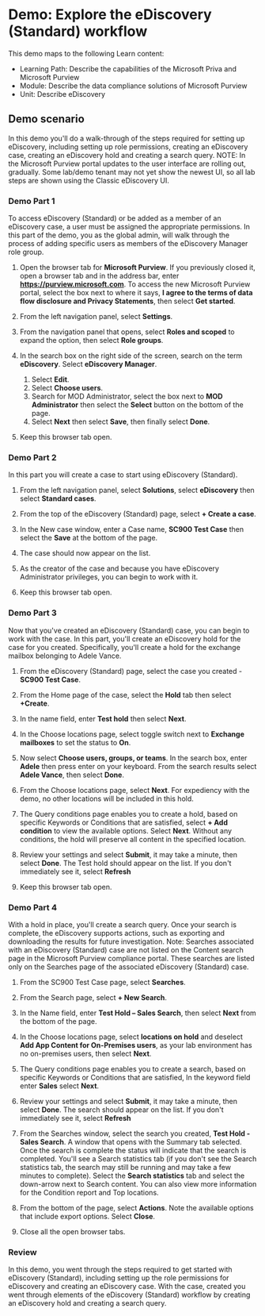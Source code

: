 <!---
---
Demo:
    Title: 'Explore the eDiscovery (Standard) workflow'
    Learning Path/Module/Unit: 'Learning Path: Describe the capabilities of the Microsoft Priva and Microsoft Purview; Module 3: Describe the data compliance solutions of Microsoft Purview; Unit 2:  Describe eDiscovery'
---
--->

# Demo: Explore the eDiscovery (Standard) workflow

This demo maps to the following Learn content:

- Learning Path: Describe the capabilities of the Microsoft Priva and Microsoft Purview
- Module: Describe the data compliance solutions of Microsoft Purview
- Unit:  Describe eDiscovery

## Demo scenario

In this demo you'll do a walk-through of the steps required for setting up eDiscovery, including setting up role permissions, creating an eDiscovery case, creating an eDiscovery hold and creating a search query.  NOTE: In the Microsoft Purview portal updates to the user interface are rolling out, gradually. Some lab/demo tenant may not yet show the newest UI, so all lab steps are shown using the Classic eDiscovery UI.

### Demo Part 1

To access eDiscovery (Standard) or be added as a member of an eDiscovery case, a user must be assigned the appropriate permissions. In this part of the demo, you as the global admin, will walk through the process of adding specific users as members of the eDiscovery Manager role group.

1. Open the browser tab for **Microsoft Purview**. If you previously closed it, open a browser tab and in the address bar, enter **https://purview.microsoft.com**. To access the new Microsoft Purview portal, select the box next to where it says, **I agree to the terms of data flow disclosure and Privacy Statements**, then select **Get started**.  
1. From the left navigation panel, select **Settings**.
1. From the navigation panel that opens, select **Roles and scoped** to expand the option, then select **Role groups**.
1. In the search box on the right side of the screen, search on the term **eDiscovery**.  Select **eDiscovery Manager**.
    1. Select **Edit**.
    1. Select **Choose users**.
    1. Search for MOD Administrator, select the box next to **MOD Administrator** then select the **Select** button on the bottom of the page.
    1. Select **Next** then select **Save**, then finally select **Done**.

1. Keep this browser tab open.

### Demo Part 2

In this part you will create a case to start using eDiscovery (Standard).

1. From the left navigation panel, select **Solutions**, select **eDiscovery** then select **Standard cases**.

1. From the top of the eDiscovery (Standard) page, select **+ Create a case**.

1. In the New case window, enter a Case name, **SC900 Test Case** then select the **Save** at the bottom of the page.

1. The case should now appear on the list.

1. As the creator of the case and because you have eDiscovery Administrator privileges, you can begin to work with it.  

1. Keep this browser tab open.

### Demo Part 3

Now that you've created an eDiscovery (Standard) case, you can begin to work with the case.  In this part, you'll create an eDiscovery hold for the case for you created.  Specifically, you'll create a hold for the exchange mailbox belonging to Adele Vance.

1. From the eDiscovery (Standard) page, select the case you created - **SC900 Test Case**.

1. From the Home page of the case, select the **Hold** tab then select **+Create**.

1. In the name field, enter **Test hold** then select **Next**.

1. In the Choose locations page, select toggle switch next to **Exchange mailboxes** to set the status to **On**.  

1. Now select **Choose users, groups, or teams**.  In the search box, enter **Adele** then press enter on your keyboard. From the search results select **Adele Vance**, then select **Done**.

1. From the Choose locations page, select **Next**.  For expediency with the demo, no other locations will be included in this hold.

1. The Query conditions page enables you to create a hold, based on specific Keywords or Conditions that are satisfied, select **+ Add condition** to view the available options.  Select **Next**. Without any conditions, the hold will preserve all content in the specified location.

1. Review your settings and select **Submit**, it may take a minute, then select **Done**.  The Test hold should appear on the list.  If you don't immediately see it, select **Refresh**

1. Keep this browser tab open.

### Demo Part 4

With a hold in place, you'll create a search query.  Once your search is complete, the eDiscovery supports actions, such as exporting and downloading the results for future investigation.   Note:  Searches associated with an eDiscovery (Standard) case are not listed on the Content search page in the Microsoft Purview compliance portal. These searches are listed only on the Searches page of the associated eDiscovery (Standard) case.

1. From the SC900 Test Case page, select  **Searches**.

1. From the Search page, select **+ New Search**.

1. In the Name field, enter **Test Hold – Sales Search**, then select **Next** from the bottom of the page.

1. In the Choose locations page, select **locations on hold** and deselect **Add App Content for On-Premises users**, as your lab environment has no on-premises  users, then select **Next**.

1. The Query conditions page enables you to create a search, based on specific Keywords or Conditions that are satisfied, In the keyword field enter **Sales** select **Next**.

1. Review your settings and select **Submit**, it may take a minute, then select **Done**.  The search should appear on the list.  If you don't immediately see it, select **Refresh**

1. From the Searches window, select the search you created, **Test Hold - Sales Search**.  A window that opens with the Summary tab selected.  Once the search is complete the status will indicate that the search is completed.  You'll see a Search statistics tab (if you don't see the Search statistics tab, the search may still be running and may take a few minutes to complete).  Select the **Search statistics** tab and select the down-arrow next to Search content.  You can also view more information for the Condition report and Top locations.  

1. From the bottom of the page, select **Actions**.  Note the available options that include export options. Select **Close**.

1. Close all the open browser tabs.

### Review

In this demo, you went through the steps required to get started with eDiscovery (Standard), including setting up the role permissions for eDiscovery and creating an eDiscovery case.  With the case, created you went through elements of the eDiscovery (Standard) workflow by creating an eDiscovery hold and creating a search query.
